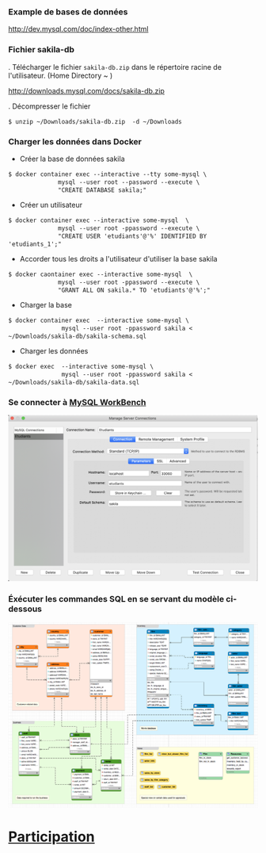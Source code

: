 
### Example de bases de données
http://dev.mysql.com/doc/index-other.html

### Fichier sakila-db
. Télécharger le fichier `sakila-db.zip` dans le répertoire racine de l'utilisateur. (Home Directory ~ )

http://downloads.mysql.com/docs/sakila-db.zip

. Décompresser le fichier

```
$ unzip ~/Downloads/sakila-db.zip  -d ~/Downloads
```

### Charger les données dans Docker 

- Créer la base de données sakila

```
$ docker container exec --interactive --tty some-mysql \
              mysql --user root --password --execute \
              "CREATE DATABASE sakila;"
```

- Créer un utilisateur

```
$ docker container exec --interactive some-mysql  \
              mysql --user root -ppassword --execute \
              "CREATE USER 'etudiants'@'%' IDENTIFIED BY 'etudiants_1';"
```

- Accorder tous les droits a l'utilisateur d'utiliser la base sakila

```
$ docker caontainer exec --interactive some-mysql  \
              mysql --user root -ppassword --execute \
              "GRANT ALL ON sakila.* TO 'etudiants'@'%';"
```

- Charger la base

```
$ docker container exec  --interactive some-mysql \
               mysql --user root -ppassword sakila < ~/Downloads/sakila-db/sakila-schema.sql
```

- Charger les données

```
$ docker exec  --interactive some-mysql \
               mysql --user root -ppassword sakila < ~/Downloads/sakila-db/sakila-data.sql
```

### Se connecter à [MySQL WorkBench](https://www.mysql.com/fr/products/workbench/)

![image](images/connection.png)

### Éxécuter les commandes SQL en se servant du modèle ci-dessous

![image](images/sakila.png)

# [Participation](Participation.md)
